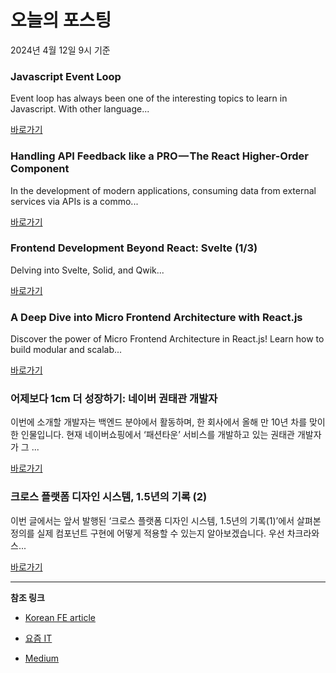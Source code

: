 # 오늘의 포스팅 
2024년 4월 12일 9시 기준 

### Javascript Event Loop 

 Event loop has always been one of the interesting topics to learn in Javascript. With other language... 

 [바로가기](https://medium.com/m/signin?actionUrl=https%3A%2F%2Fmedium.com%2F_%2Fbookmark%2Fp%2F3cfd9a9dd06f&operation=register&redirect=https%3A%2F%2Fmedium.com%2F%40arp55%2Fjavascript-event-loop-3cfd9a9dd06f&source=---------0-84----------javascript------bookmark_preview----451c54de_8461_45e7_9fd9_fb94fd54b8bf-------) 

### Handling API Feedback like a PRO — The React Higher-Order Component 

 In the development of modern applications, consuming data from external services via APIs is a commo... 

 [바로가기](https://medium.com/m/signin?actionUrl=https%3A%2F%2Fmedium.com%2F_%2Fbookmark%2Fp%2F6de4c7b690a5&operation=register&redirect=https%3A%2F%2Fmedium.com%2F%40ymmhydfct%2Fhandling-api-feedback-like-a-pro-the-react-higher-order-component-6de4c7b690a5&source=---------0-84----------typescript------bookmark_preview----3dd04f7a_1a07_4fd3_b73f_af49a84f5d12-------) 

### Frontend Development Beyond React: Svelte (1/3) 

 Delving into Svelte, Solid, and Qwik... 

 [바로가기](https://medium.com/m/signin?actionUrl=https%3A%2F%2Fmedium.com%2F_%2Fbookmark%2Fp%2Ff47eda22cba5&operation=register&redirect=https%3A%2F%2Fitnext.io%2Ffrontend-development-beyond-react-svelte-1-3-f47eda22cba5&source=---------0-84----------frontend------bookmark_preview----c8e794fd_3a2b_4757_ae8a_0c130a08fe34-------) 

### A Deep Dive into Micro Frontend Architecture with React.js 

 Discover the power of Micro Frontend Architecture in React.js! Learn how to build modular and scalab... 

 [바로가기](https://medium.com/m/signin?actionUrl=https%3A%2F%2Fmedium.com%2F_%2Fbookmark%2Fp%2F264ca6edca6b&operation=register&redirect=https%3A%2F%2Fmedium.com%2F%40isuruariyarathna2k00%2Fa-deep-dive-into-micro-frontend-architecture-with-react-js-264ca6edca6b&source=---------0-84----------reactjs------bookmark_preview----69423408_9502_4412_aecd_6662b146b79d-------) 

### 어제보다 1cm 더 성장하기: 네이버 권태관 개발자 

 이번에 소개할 개발자는 백엔드 분야에서 활동하며, 한 회사에서 올해 만 10년 차를 맞이한 인물입니다. 현재 네이버쇼핑에서 ‘패션타운’ 서비스를 개발하고 있는 권태관 개발자가 그 ... 

 [바로가기](https://yozm.wishket.com/magazine/detail/2539/) 

### 크로스 플랫폼 디자인 시스템, 1.5년의 기록 (2) 

 이번 글에서는 앞서 발행된 ‘크로스 플랫폼 디자인 시스템, 1.5년의 기록(1)’에서 살펴본 정의를 실제 컴포넌트 구현에 어떻게 적용할 수 있는지 알아보겠습니다. 우선 차크라와 스... 

 [바로가기](https://yozm.wishket.com/magazine/detail/2538/) 

---

**참조 링크**

- [Korean FE article](https://kofearticle.substack.com) 

- [요즘 IT](https://yozm.wishket.com/magazine) 

- [Medium](https://medium.com) 

